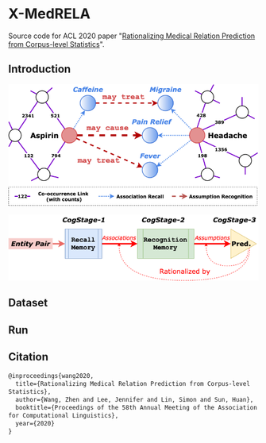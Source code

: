 # X-MedRELA
Source code for ACL 2020 paper "[Rationalizing Medical Relation Prediction from Corpus-level Statistics](https://zhenwang9102.github.io/pdf/ACL2020_ZW_X_MedRELA.pdf)".

## Introduction

<p align="center">
<img src="toy_example.png" alt="a toy example" width="600" title="A Toy Example"/>
</p>

<p align="center">
<img src="framwork_workflow.png" alt="workflow" title="Framework Workflow"/>
</p>

## Dataset

## Run

## Citation
```
@inproceedings{wang2020,
  title={Rationalizing Medical Relation Prediction from Corpus-level Statistics},
  author={Wang, Zhen and Lee, Jennifer and Lin, Simon and Sun, Huan},
  booktitle={Proceedings of the 58th Annual Meeting of the Association for Computational Linguistics},
  year={2020}
}
```
